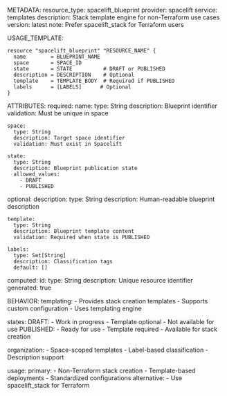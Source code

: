 METADATA:
  resource_type: spacelift_blueprint
  provider: spacelift
  service: templates
  description: Stack template engine for non-Terraform use cases
  version: latest
  note: Prefer spacelift_stack for Terraform users

USAGE_TEMPLATE:
```hcl
resource "spacelift_blueprint" "RESOURCE_NAME" {
  name        = BLUEPRINT_NAME
  space       = SPACE_ID
  state       = STATE          # DRAFT or PUBLISHED
  description = DESCRIPTION    # Optional
  template    = TEMPLATE_BODY  # Required if PUBLISHED
  labels      = [LABELS]      # Optional
}
```

ATTRIBUTES:
  required:
    name:
      type: String
      description: Blueprint identifier
      validation: Must be unique in space
      
    space:
      type: String
      description: Target space identifier
      validation: Must exist in Spacelift
      
    state:
      type: String
      description: Blueprint publication state
      allowed_values:
        - DRAFT
        - PUBLISHED

  optional:
    description:
      type: String
      description: Human-readable blueprint description
      
    template:
      type: String
      description: Blueprint template content
      validation: Required when state is PUBLISHED
      
    labels:
      type: Set[String]
      description: Classification tags
      default: []

  computed:
    id:
      type: String
      description: Unique resource identifier
      generated: true

BEHAVIOR:
  templating:
    - Provides stack creation templates
    - Supports custom configuration
    - Uses templating engine
    
  states:
    DRAFT:
      - Work in progress
      - Template optional
      - Not available for use
    PUBLISHED:
      - Ready for use
      - Template required
      - Available for stack creation
    
  organization:
    - Space-scoped templates
    - Label-based classification
    - Description support
    
  usage:
    primary:
      - Non-Terraform stack creation
      - Template-based deployments
      - Standardized configurations
    alternative:
      - Use spacelift_stack for Terraform

